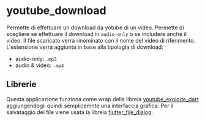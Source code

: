 # youtube_download

Permette di effettuare un download da yotube di un video.
Permette di scegliere se effettuare il download in `audio-only` o se includere anche il video.
Il file scaricato verrà rinominato con il nome del video di riferimento. L'estensione verrà aggiunta in base alla tipologia di download:
- audio-only: `.mp3`
- audio & video: `.mp4`

## Librerie
Questa applicazione funziona come wrap della libreia [youtube_explode_dart](https://pub.dev/packages/youtube_explode_dart) aggiungendogli quindi semplicemnte una interfaccia grafica.
Per il salvataggio dei file viene usata la libreia [flutter_file_dialog](https://pub.dev/packages/flutter_file_dialog).


